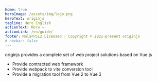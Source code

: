 ```yaml
---
home: true
heroImage: /assets/img/logo.png
heroText: originjs
tagline: Hero English
actionText: More →
actionLink: /en/guide/
footer: MulanPSL2 Licensed | Copyright © 2021-present originjs
# navbar: false
---
```


originjs provides a complete set of web project solutions based on Vue.js

* Provide contracted web framework
* Provide webpack to vite conversion tool
* Provide a migration tool from Vue 2 to Vue 3
